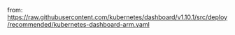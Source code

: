 from: https://raw.githubusercontent.com/kubernetes/dashboard/v1.10.1/src/deploy/recommended/kubernetes-dashboard-arm.yaml
